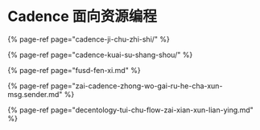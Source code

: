# Cadence 面向资源编程

{% page-ref page="cadence-ji-chu-zhi-shi/" %}

{% page-ref page="cadence-kuai-su-shang-shou/" %}

{% page-ref page="fusd-fen-xi.md" %}

{% page-ref page="zai-cadence-zhong-wo-gai-ru-he-cha-xun-msg.sender.md" %}

{% page-ref page="decentology-tui-chu-flow-zai-xian-xun-lian-ying.md" %}



